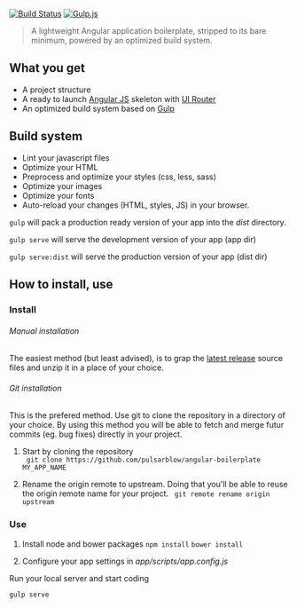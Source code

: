 [![Build Status](https://travis-ci.org/PulsarBlow/angular-boilerplate.svg?branch=master)](https://travis-ci.org/PulsarBlow/angular-boilerplate) [![Gulp.js](http://img.shields.io/badge/built%20with-gulp.js-brightgreen.svg?style=flat-square)](http://gulpjs.com/) 

> A lightweight Angular application boilerplate, stripped to its bare minimum, powered by an optimized build system.
 
## What you get

- A project structure
- A ready to launch [Angular JS](http://angularjs.org) skeleton with [UI Router](http://angular-ui.github.io/ui-router/site)
- An optimized build system based on [Gulp](http://gulpjs.com/)


## Build system

- Lint your javascript files
- Optimize your HTML
- Preprocess and optimize your styles (css, less, sass)
- Optimize your images
- Optimize your fonts
- Auto-reload your changes (HTML, styles, JS) in your browser.

``` gulp ```
will pack a production ready version of your app into the *dist* directory. 

``` gulp serve ```
will serve the development version of your app (app dir)

``` gulp serve:dist ```
will serve the production version of your app (dist dir)

## How to install, use

### Install

###### Manual installation

The easiest method (but least advised), is to grap the [latest release](https://github.com/PulsarBlow/angular-boilerplate/archive/0.1.0.zip) source files and unzip it in a place of your choice.

###### Git installation

This is the prefered method. 
Use git to clone the repository in a directory of your choice. 
By using this method you will be able to fetch and merge futur commits (eg. bug fixes) directly in your project.

1. Start by cloning the repository  
``` git clone https://github.com/pulsarblow/angular-boilerplate MY_APP_NAME``` 

2. Rename the origin remote to upstream. Doing that you'll be able to reuse the origin remote name for your project.
``` git remote rename origin upstream```

### Use

1. Install node and bower packages
``` npm install ```
``` bower install ```

2. Configure your app settings in *app/scripts/app.config.js*

Run your local server and start coding

```gulp serve```


